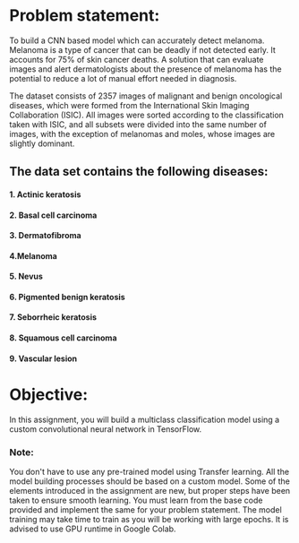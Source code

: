 # Problem statement: 

To build a CNN based model which can accurately detect melanoma. Melanoma is a type of cancer that can be deadly if not detected early. It accounts for 75% of skin cancer deaths. A solution that can evaluate images and alert dermatologists about the presence of melanoma has the potential to reduce a lot of manual effort needed in diagnosis.

The dataset consists of 2357 images of malignant and benign oncological diseases, which were formed from the International Skin Imaging Collaboration (ISIC). All images were sorted according to the classification taken with ISIC, and all subsets were divided into the same number of images, with the exception of melanomas and moles, whose images are slightly dominant.


## The data set contains the following diseases:

#### 1. Actinic keratosis
#### 2. Basal cell carcinoma
#### 3. Dermatofibroma
#### 4.Melanoma
#### 5. Nevus
#### 6. Pigmented benign keratosis
#### 7. Seborrheic keratosis
#### 8. Squamous cell carcinoma
#### 9. Vascular lesion

# Objective: 

In this assignment, you will build a multiclass classification model using a custom convolutional neural network in TensorFlow. 

### Note:

You don't have to use any pre-trained model using Transfer learning. All the model building processes should be based on a custom model.
Some of the elements introduced in the assignment are new, but proper steps have been taken to ensure smooth learning. You must learn from the base code provided and implement the same for your problem statement.
The model training may take time to train as you will be working with large epochs. It is advised to use GPU runtime in Google Colab.

